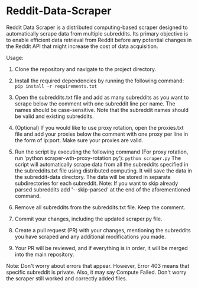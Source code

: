 # Reddit-Data-Scraper

Reddit Data Scraper is a distributed computing-based scraper designed to automatically scrape data from multiple subreddits. Its primary objective is to enable efficient data retrieval from Reddit before any potential changes in the Reddit API that might increase the cost of data acquisition.

Usage:

1. Clone the repository and navigate to the project directory.

2. Install the required dependencies by running the following command:
```pip install -r requirements.txt```

3. Open the subreddits.txt file and add as many subreddits as you want to scrape below the comment with one subreddit line per name. The names should be case-sensitive. Note that the subreddit names should be valid and existing subreddits.

4. (Optional) If you would like to use proxy rotation, open the proxies.txt file and add your proxies below the comment with one proxy per line in the form of ip:port. Make sure your proxies are valid.

5. Run the script by executing the following command (For proxy rotation, run 'python scraper-wth-proxy-rotation.py'):
```python scraper.py```
The script will automatically scrape data from all the subreddits specified in the subreddits.txt file using distributed computing. It will save the data in the subreddit-data directory. The data will be stored in separate subdirectories for each subreddit.
Note: If you want to skip already parsed subreddits add '--skip-parsed' at the end of the aforementioned command.

6. Remove all subreddits from the subreddits.txt file. Keep the comment.

7. Commit your changes, including the updated scraper.py file.

8. Create a pull request (PR) with your changes, mentioning the subreddits you have scraped and any additional modifications you made.

9. Your PR will be reviewed, and if everything is in order, it will be merged into the main repository.

Note: Don't worry about errors that appear. However, Error 403 means that specific subreddit is private. Also, it may say Compute Failed. Don't worry the scraper still worked and correctly added files.
